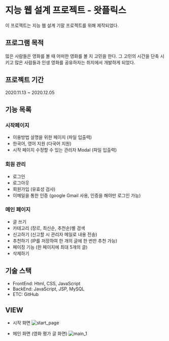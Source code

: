 # 지능 웹 설계 프로젝트 - 왓플릭스 

이 프로젝트는 지능 웹 설계 기말 프로젝트를 위해 제작되었다.

## 프로그램 목적

많은 사람들은 영화를 볼 때 어떠한 영화를 볼 지 고민을 한다. 그 고민의 시간을 단축 시키고 많은 사람들과 인생 영화를 공유하자는 취지에서 개발하게 되었다.

## 프로젝트 기간
2020.11.13 ~ 2020.12.05

## 기능 목록

### 시작페이지
- 이용방법 설명을 위한 페이지 (파일 입출력)
- 한국어, 영어 지원 (다국어 지원)
- 시작 페이지 수정할 수 있는 관리자 Modal (파일 입출력)

### 회원 관리
- 로그인 
- 로그아웃 
- 회원가입 (유효성 검사)
- 이메일을 통한 인증 (google Gmail 사용, 인증을 해야만 로그인 가능)

### 메인 페이지
- 글 쓰기
- 카테고리 (장르, 최신순, 추천순)별 검색
- 신고하기 (신고할 시 관리자 메일로 내용 전송)
- 추천하기 (IP를 저장하여 한 개의 글에 한 번만 추천 가능)
- 페이징 기능 (한 페이지에 최대 5개의 글)
- 삭제하기

## 기술 스택
- FrontEnd: Html, CSS, JavaScript
- BackEnd: JavaScript, JSP, MySQL
- ETC: GitHub

## VIEW

- 시작 화면
![start_page](https://user-images.githubusercontent.com/25001697/101227811-8d85e700-36dc-11eb-8139-509932247a95.png)

- 메인 화면 (영화 평가 글 화면)
![main_1](https://user-images.githubusercontent.com/25001697/101227837-ab534c00-36dc-11eb-97aa-02f7365c248f.png)

